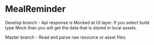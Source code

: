 # MealReminder

Develop branch -  Api response is Mocked at UI layer. If you select build type Mock than you will get the data that is stored in local assets.

Master branch - Read and parse raw resource or asset files.


